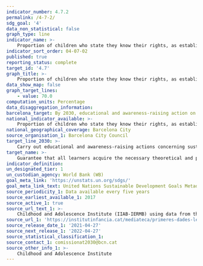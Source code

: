 ```yaml
---
indicator_number: 4.7.2
permalink: /4-7-2/
sdg_goal: '4'
data_non_statistical: false
graph_type: line
indicator_name: >-
    Proportion of children who state they know their rights, as established in the Children’s Rights Convention, at the end of their primary education (6th year)
indicator_sort_order: 04-07-02
published: true
reporting_status: complete
target_id: '4.7'
graph_title: >-
    Proportion of children who state they know their rights, as established in the Children’s Rights Convention, at the end of their primary education (6th year)
data_show_map: false
graph_target_lines:
    - value: 70.0
computation_units: Percentage
data_disaggregation_information: 
barcelona_target: By 2030, educational and awareness-raising action on sustainable development and human rights will be available at all education centres
national_indicator_available: >-
    Proportion of children who state they know their rights, as established in the Children’s Rights Convention, at the end of their primary education (6th year)
national_geographical_coverage: Barcelona City
source_organisation_1: Barcelona City Council
target_line_2030: >-
    Carry out educational and awareness-raising actions concerning sustainable development: 70% or more of students to know about the Children’s Rights Convention 
target_name: >-
    Guarantee that all learners acquire the necessary theoretical and practical knowledge to promote sustainable development, among other things, through education for sustainable development and adopting sustainable lifestyles, human rights, gender equality, promoting a culture of peace and non-violence, global citizenship, and appreciation of cultural diversity and the contribution of culture to sustainable development
indicator_definition:
un_designated_tier: 1
un_custodian_agency: World Bank (WB)
goal_meta_link: 'https://unstats.un.org/sdgs/'
goal_meta_link_text: United Nations Sustainable Development Goals Metadata (pdf 894kB)
source_periodicity_1: Data available every five years
source_earliest_available_1: 2017
source_active_1: true
source_url_text_1: >-
    Childhood and Adolescence Institute (IIAB-IERMB) using data from the Barcelona Subjective Well-being of Children Survey 
source_url_1: 'https://institutinfancia.cat/mediateca/primeres-dades-lenquesta-benestar-subjectiu-infancia-barcelona/'
source_release_date_1: '2021-04-27'
source_next_release_1: '2022-04-27'
source_statistical_classification_1: 
source_contact_1: comissionat2030@bcn.cat
source_other_info_1: >-
    Childhood and Adolescence Institute
---
```

